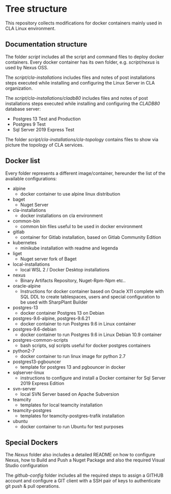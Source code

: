 # Tree structure

This repository collects modifications for docker containers mainly used in CLA Linux environment.


## Documentation structure

The folder _script_ includes all the script and command files to deploy docker containers.
Every docker container has its own folder, e.g. _script/nexus_ is used by Nexus OSS.

The _script/cla-installations_ includes files and notes of post installations steps executed while installing and configuring the Linux Server in CLA organization.

The _script/cla-installations/cladb80_ includes files and notes of post installations steps executed while installing and configuring the _CLADB80_ database server:
- Postgres 13 Test and Production
- Postgres 9 Test
- Sql Server 2019 Express Test

The folder _script/cla-installations/cla-topology_ contains files to show via picture the topology of CLA services.


## Docker list

Every folder represents a different image/container, hereunder the list of the available configurations:

- alpine
    + docker container to use alpine linux distribution
- baget
    + Nuget Server
- cla-installations
    + docker installations on cla environment
- common-bin
    + common bin files useful to be used in docker environment
- gitlab
    + container for Gitlab installation, based on Gitlab Community Edition
- kubernetes
    + minikube installation with readme and legenda
- liget
    + Nuget server fork of Baget
- local-installations
    + local WSL 2 / Docker Desktop installations
- nexus
    + Binary Artifacts Repository, Nuget-Rpm-Npm etc..
- oracle-alpine
    + Instructions for docker container based on Oracle X11 complete with SQL DDL to create tablespaces, users and special configuration to be used with SharpPlant Builder
- postgres-13
    + docker container Postgres 13 on Debian 
- postgres-9.6-alpine, postgres-9.6.21
    + docker container to run Postgres 9.6 in Linux container
- postgres-9.6-debian
    + docker container to run Postgres 9.6 in Linux Debian 10.9 container
- postgres-common-scripts
    + bash scripts, sql scripts useful for docker postgres containers
- python2-7
    + docker container to run linux image for python 2.7
- postgres13-pgbouncer
    + template for postgres 13 and pgbouncer in docker
- sqlserver-linux
    + instructions to configure and install a Docker container for Sql Server 2019 Express Edition
- svn-server
    + local SVN Server based on Apache Subversion
- teamcity
    + templates for local teamcity installation
- teamcity-postgres
    + templates for teamcity-postgres-trafik installation
- ubuntu
    + docker container to run Ubuntu for test purposes

## Special Dockers

The _Nexus_ folder also includes a detailed README on how to configure Nexus, how to Build and Push a Nuget Package and also the required Visual Studio configuration

The _github-config_ folder includes all the required steps to assign a GITHUB account and configure a GIT client with a SSH pair of keys to authenticate git push & pull operations.

